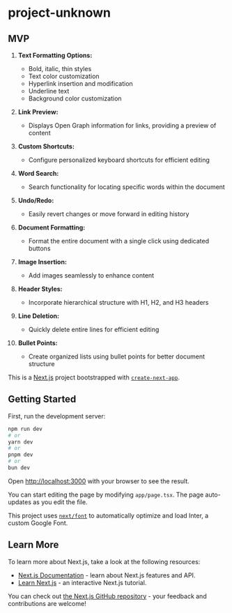 # project-unknown

## MVP

1. **Text Formatting Options:**
   - Bold, italic, thin styles
   - Text color customization
   - Hyperlink insertion and modification
   - Underline text
   - Background color customization

2. **Link Preview:**
   - Displays Open Graph information for links, providing a preview of content

3. **Custom Shortcuts:**
   - Configure personalized keyboard shortcuts for efficient editing

4. **Word Search:**
   - Search functionality for locating specific words within the document

5. **Undo/Redo:**
   - Easily revert changes or move forward in editing history

6. **Document Formatting:**
   - Format the entire document with a single click using dedicated buttons

7. **Image Insertion:**
   - Add images seamlessly to enhance content

8. **Header Styles:**
   - Incorporate hierarchical structure with H1, H2, and H3 headers

9. **Line Deletion:**
   - Quickly delete entire lines for efficient editing

10. **Bullet Points:**
    - Create organized lists using bullet points for better document structure

This is a [Next.js](https://nextjs.org/) project bootstrapped with [`create-next-app`](https://github.com/vercel/next.js/tree/canary/packages/create-next-app).

## Getting Started

First, run the development server:

```bash
npm run dev
# or
yarn dev
# or
pnpm dev
# or
bun dev
```

Open [http://localhost:3000](http://localhost:3000) with your browser to see the result.

You can start editing the page by modifying `app/page.tsx`. The page auto-updates as you edit the file.

This project uses [`next/font`](https://nextjs.org/docs/basic-features/font-optimization) to automatically optimize and load Inter, a custom Google Font.

## Learn More

To learn more about Next.js, take a look at the following resources:

- [Next.js Documentation](https://nextjs.org/docs) - learn about Next.js features and API.
- [Learn Next.js](https://nextjs.org/learn) - an interactive Next.js tutorial.

You can check out [the Next.js GitHub repository](https://github.com/vercel/next.js/) - your feedback and contributions are welcome!

